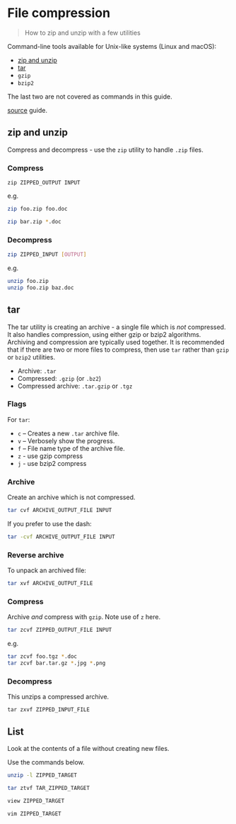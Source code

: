 # File compression
> How to zip and unzip with a few utilities

<!-- Move to Learn to Code and then link to a shorter version here, maybe with tables -->

Command-line tools available for Unix-like systems (Linux and macOS):

- [zip and unzip](#zip-and-unzip)
- [tar](#tar)
- `gzip`
- `bzip2`

The last two are not covered as commands in this guide.

[source](https://www.cyberciti.biz/howto/question/general/compress-file-unix-linux-cheat-sheet.php) guide.


## zip and unzip

Compress and decompress - use the `zip` utility to handle `.zip` files.

### Compress

```
zip ZIPPED_OUTPUT INPUT
```

e.g.

```sh
zip foo.zip foo.doc

zip bar.zip *.doc
```

### Decompress

```sh
zip ZIPPED_INPUT [OUTPUT]
```

e.g.

```sh
unzip foo.zip
unzip foo.zip baz.doc
```

## tar

The tar utility is creating an archive - a single file which is _not_ compressed. It also handles compression, using either gzip or bzip2 algorithms. Archiving and compression are typically used together. It is recommended that if there are two or more files to compress, then use `tar` rather than `gzip` or `bzip2` utilities. 

- Archive: `.tar`
- Compressed: `.gzip` (or `.bz2`)
- Compressed archive: `.tar.gzip` or `.tgz`

### Flags

For `tar`:

- `c` – Creates a new `.tar` archive file.
- `v` – Verbosely show the  progress.
- `f` – File name type of the archive file.
- `z` - use gzip compress
- `j` - use bzip2 compress


### Archive

Create an archive which is not compressed.

```sh
tar cvf ARCHIVE_OUTPUT_FILE INPUT
```

If you prefer to use the dash:

```sh
tar -cvf ARCHIVE_OUTPUT_FILE INPUT
```

### Reverse archive

To unpack an archived file:

```sh
tar xvf ARCHIVE_OUTPUT_FILE
```

### Compress

Archive _and_ compress with `gzip`. Note use of `z` here.

```sh
tar zcvf ZIPPED_OUTPUT_FILE INPUT
```

e.g.

```sh
tar zcvf foo.tgz *.doc
tar zcvf bar.tar.gz *.jpg *.png
```

### Decompress

This unzips a compressed archive.

```
tar zxvf ZIPPED_INPUT_FILE
```

## List

Look at the contents of a file without creating new files.

Use the commands below. 


```sh
unzip -l ZIPPED_TARGET
```

```sh
tar ztvf TAR_ZIPPED_TARGET
```

```sh
view ZIPPED_TARGET

vim ZIPPED_TARGET
```
